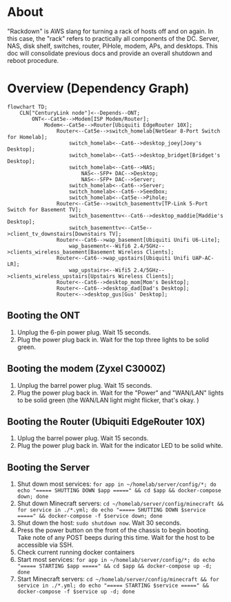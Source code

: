 # About
"Rackdown" is AWS slang for turning a rack of hosts off and on again. In this case, the "rack" refers to practically all components of the DC. Server, NAS, disk shelf, switches, router, PiHole, modem, APs, and desktops. This doc will consolidate previous docs and provide an overall shutdown and reboot procedure. 

# Overview (Dependency Graph)
```mermaid
flowchart TD;
	CLN["CenturyLink node"]<--Depends--ONT;
		ONT<--Cat5e-->Modem[ISP Modem/Router];
			Modem<--Cat5e-->Router[Ubiquiti EdgeRouter 10X];
				Router<--Cat5e-->switch_homelab[NetGear 8-Port Switch for Homelab];
					switch_homelab<--Cat6-->desktop_joey[Joey's Desktop];
					switch_homelab<--Cat5-->desktop_bridget[Bridget's Desktop];
					switch_homelab<--Cat6-->NAS;
						NAS<--SFP+ DAC-->Desktop;
						NAS<--SFP+ DAC-->Server;
					switch_homelab<--Cat6-->Server;
					switch_homelab<--Cat6-->Seedbox;
					switch_homelab<--Cat5e-->Pihole;
				Router<--Cat5e-->switch_basementtv[TP-Link 5-Port Switch for Basement TV];
					switch_basementtv<--Cat6-->desktop_maddie[Maddie's Desktop];
					switch_basementtv<--Cat5e-->client_tv_downstairs[Downstairs TV];
				Router<--Cat6-->wap_basement[Ubiquiti Unifi U6-Lite];
					wap_basement<--Wifi6 2.4/5GHz-->clients_wireless_basement[Basement Wireless Clients];
				Router<--Cat6-->wap_upstairs[Ubiquiti Unifi UAP-AC-LR];
					wap_upstairs<--Wifi5 2.4/5GHz-->clients_wireless_upstairs[Upstairs Wireless Clients];
				Router<--Cat6-->desktop_mom[Mom's Desktop];
				Router<--Cat6-->desktop_dad[Dad's Desktop];
				Router<-->desktop_gus[Gus' Desktop];	
```

## Booting the ONT
1. Unplug the 6-pin power plug. Wait 15 seconds.
2. Plug the power plug back in. Wait for the top three lights to be solid green.

## Booting the modem (Zyxel C3000Z)
1. Unplug the barrel power plug. Wait 15 seconds.
2. Plug the power plug back in. Wait for the "Power" and "WAN/LAN" lights to be solid green (the WAN/LAN light might flicker, that's okay. )

## Booting the Router (Ubiquiti EdgeRouter 10X)
1. Uplug the barrel power plug. Wait 15 seconds. 
2. Plug the power plug back in. Wait for the indicator LED to be solid white.

## Booting the Server
1. Shut down most services: `for app in ~/homelab/server/config/*; do echo "===== SHUTTING DOWN $app =====" && cd $app && docker-compose down; done`
2. Shut down Minecraft servers: `cd ~/homelab/server/config/minecraft && for service in ./*.yml; do echo "===== SHUTTING DOWN $service =====" && docker-compose -f $service down; done`
3. Shut down the host: `sudo shutdown now`. Wait 30 seconds.
4. Press the power button on the front of the chassis to begin booting. Take note of any POST beeps during this time. Wait for the host to be accessible via SSH. 
5. Check current running docker containers
6. Start most services: `for app in ~/homelab/server/config/*; do echo "===== STARTING $app =====" && cd $app && docker-compose up -d; done`
7. Start Minecraft servers: `cd ~/homelab/server/config/minecraft && for service in ./*.yml; do echo "===== STARTING $service =====" && docker-compose -f $service up -d; done`